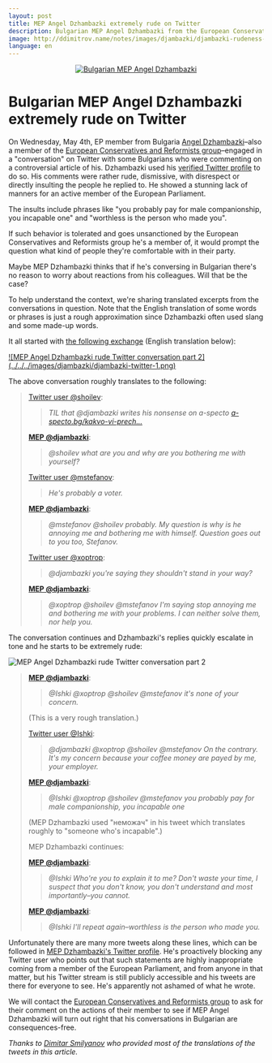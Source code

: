 ```yaml
---
layout: post
title: MEP Angel Dzhambazki extremely rude on Twitter
description: Bulgarian MEP Angel Dzhambazki from the European Conservatives and Reformists group engaged some Bulgarians in conversation on Twitter and was extremely rude, disrespectful and inpolite in a series of tweets on May 4th.
image: http://ddimitrov.name/notes/images/djambazki/djambazki-rudeness-tweet.png
language: en
---
```


<a href="http://www.europarl.europa.eu/meps/en/124873/ANGEL_DZHAMBAZKI_home.html" style="display: block; text-align: center;">
    <img src="../../../images/djambazki/djambazki-rudeness-tweet.png" alt="Bulgarian MEP Angel Dzhambazki" />
</a>

# Bulgarian MEP Angel Dzhambazki extremely rude on Twitter

On Wednesday, May 4th, EP member from Bulgaria [Angel Dzhambazki](http://www.europarl.europa.eu/meps/en/124873/ANGEL_DZHAMBAZKI_home.html)–also a member of the [European Conservatives and Reformists group](http://ecrgroup.eu/)–engaged in a "conversation" on Twitter with some Bulgarians who were commenting on a controversial article of his. Dzhambazki used his [verified Twitter profile](https://twitter.com/djambazki) to do so. His comments were rather rude, dismissive, with disrespect or directly insulting the people he replied to. He showed a stunning lack of manners for an active member of the European Parliament.

The insults include phrases like "you probably pay for male companionship, you incapable one" and "worthless is the person who made you".

If such behavior is tolerated and goes unsanctioned by the European Conservatives and Reformists group he's a member of, it would prompt the question what kind of people they're comfortable with in their party.

Maybe MEP Dzhambazki thinks that if he's conversing in Bulgarian there's no reason to worry about reactions from his colleagues. Will that be the case?

To help understand the context, we're sharing translated excerpts from the conversations in question. Note that the English translation of some words or phrases is just a rough approximation since Dzhambazki often used slang and some made-up words.

It all started with [the following exchange](https://twitter.com/djambazki/status/727860887592251392) (English translation below):

<a href="https://twitter.com/djambazki/status/727860887592251392">
![MEP Angel Dzhambazki rude Twitter conversation part 2](../../../images/djambazki/djambazki-twitter-1.png)
</a>

The above conversation roughly translates to the following:

> [Twitter user @shoilev](https://twitter.com/shoilev/status/727860643144011776):
>
> > _TIL that @djambazki writes his nonsense on a-specto [a-specto.bg/kakvo-vi-prech…](http://a-specto.bg/kakvo-vi-prechat-narodnite-tantsi/)_
>
> [**MEP @djambazki**](https://twitter.com/djambazki/status/727860887592251392):
>
> > _@shoilev what are you and why are you bothering me with yourself?_
>
> [Twitter user @mstefanov](https://twitter.com/mstefanov/status/727861771428614144):
>
> > _He's probably a voter._
>
> [**MEP @djambazki**](https://twitter.com/djambazki/status/727862742225436672):
>
> > _@mstefanov @shoilev probably. My question is why is he annoying me and bothering me with himself. Question goes out to you too, Stefanov._
>
> [Twitter user @xoptrop](https://twitter.com/xoptrop/status/727863210414637057):
>
> > _@djambazki you're saying they shouldn't stand in your way?_
>
> [**MEP @djambazki**](https://twitter.com/djambazki/status/727865481751826433):
>
> > _@xoptrop @shoilev @mstefanov I'm saying stop annoying me and bothering me with your problems. I can neither solve them, nor help you._

The conversation continues and Dzhambazki's replies quickly escalate in tone and he starts to be extremely rude:

![MEP Angel Dzhambazki rude Twitter conversation part 2](../../../images/djambazki/djambazki-twitter-2.png)

> [**MEP @djambazki**](https://twitter.com/djambazki/status/727880513898332160):
>
> > _@Ishki @xoptrop @shoilev @mstefanov it's none of your concern._
>
> (This is a very rough translation.)
>
> [Twitter user @Ishki](https://twitter.com/Ishki/status/727880829993660417):
>
> > _@djambazki @xoptrop @shoilev @mstefanov On the contrary. It's my concern because your coffee money are payed by me, your employer._
>
> [**MEP @djambazki**](https://twitter.com/djambazki/status/727881104234057728):
>
> > _@Ishki @xoptrop @shoilev @mstefanov you probably pay for male companionship, you incapable one_
>
> (MEP Dzhambazki used "неможач" in his tweet which translates roughly to "someone who's incapable".)
>
> MEP Dzhambazki continues:
>
> [**MEP @djambazki**](https://twitter.com/djambazki/status/727879822945484801):
>
> > _@Ishki Who're you to explain it to me? Don't waste your time, I suspect that you don't know, you don't understand and most importantly–you cannot._
>
> [**MEP @djambazki**](https://twitter.com/djambazki/status/727880763337756672):
>
> > _@Ishki I'll repeat again–worthless is the person who made you._

Unfortunately there are many more tweets along these lines, which can be followed in [MEP Dzhambazki's Twitter profile](https://twitter.com/djambazki/with_replies). He's proactively blocking any Twitter user who points out that such statements are highly inappropriate coming from a member of the European Parliament, and from anyone in that matter, but his Twitter stream is still publicly accessible and his tweets are there for everyone to see. He's apparently not ashamed of what he wrote.

We will contact the [European Conservatives and Reformists group](https://twitter.com/ecrgroup) to ask for their comment on the actions of their member to see if MEP Angel Dzhambazki will turn out right that his conversations in Bulgarian are consequences-free.

_Thanks to [Dimitar Smilyanov](https://twitter.com/ShadowmarN) who provided most of the translations of the tweets in this article._
